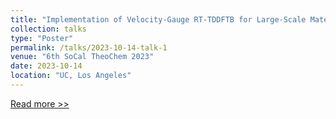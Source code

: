 ```yaml
---
title: "Implementation of Velocity-Gauge RT-TDDFTB for Large-Scale Materials"
collection: talks
type: "Poster"
permalink: /talks/2023-10-14-talk-1
venue: "6th SoCal TheoChem 2023"
date: 2023-10-14
location: "UC, Los Angeles"
---
```


[Read more >>](http://www.chem.ucla.edu/~ana/SoCalTheoChem/)

